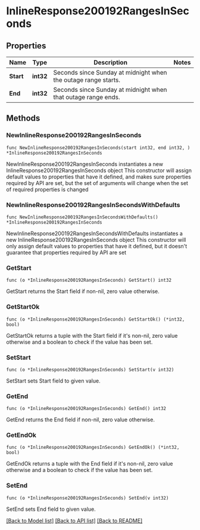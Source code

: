 # InlineResponse200192RangesInSeconds

## Properties

Name | Type | Description | Notes
------------ | ------------- | ------------- | -------------
**Start** | **int32** | Seconds since Sunday at midnight when the outage range starts. | 
**End** | **int32** | Seconds since Sunday at midnight when that outage range ends. | 

## Methods

### NewInlineResponse200192RangesInSeconds

`func NewInlineResponse200192RangesInSeconds(start int32, end int32, ) *InlineResponse200192RangesInSeconds`

NewInlineResponse200192RangesInSeconds instantiates a new InlineResponse200192RangesInSeconds object
This constructor will assign default values to properties that have it defined,
and makes sure properties required by API are set, but the set of arguments
will change when the set of required properties is changed

### NewInlineResponse200192RangesInSecondsWithDefaults

`func NewInlineResponse200192RangesInSecondsWithDefaults() *InlineResponse200192RangesInSeconds`

NewInlineResponse200192RangesInSecondsWithDefaults instantiates a new InlineResponse200192RangesInSeconds object
This constructor will only assign default values to properties that have it defined,
but it doesn't guarantee that properties required by API are set

### GetStart

`func (o *InlineResponse200192RangesInSeconds) GetStart() int32`

GetStart returns the Start field if non-nil, zero value otherwise.

### GetStartOk

`func (o *InlineResponse200192RangesInSeconds) GetStartOk() (*int32, bool)`

GetStartOk returns a tuple with the Start field if it's non-nil, zero value otherwise
and a boolean to check if the value has been set.

### SetStart

`func (o *InlineResponse200192RangesInSeconds) SetStart(v int32)`

SetStart sets Start field to given value.


### GetEnd

`func (o *InlineResponse200192RangesInSeconds) GetEnd() int32`

GetEnd returns the End field if non-nil, zero value otherwise.

### GetEndOk

`func (o *InlineResponse200192RangesInSeconds) GetEndOk() (*int32, bool)`

GetEndOk returns a tuple with the End field if it's non-nil, zero value otherwise
and a boolean to check if the value has been set.

### SetEnd

`func (o *InlineResponse200192RangesInSeconds) SetEnd(v int32)`

SetEnd sets End field to given value.



[[Back to Model list]](../README.md#documentation-for-models) [[Back to API list]](../README.md#documentation-for-api-endpoints) [[Back to README]](../README.md)


